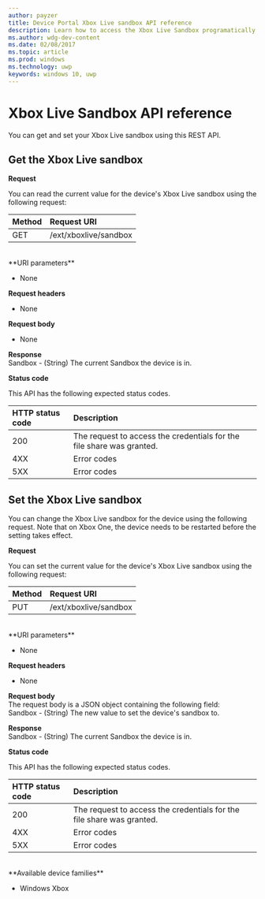 ---author: payzertitle: Device Portal Xbox Live sandbox API referencedescription: Learn how to access the Xbox Live Sandbox programatically.ms.author: wdg-dev-contentms.date: 02/08/2017ms.topic: articlems.prod: windowsms.technology: uwpkeywords: windows 10, uwp---# Xbox Live Sandbox API reference   You can get and set your Xbox Live sandbox using this REST API.## Get the Xbox Live sandbox**Request**You can read the current value for the device's Xbox Live sandbox using the following request:Method      | Request URI:------     | :-----GET | /ext/xboxlive/sandbox<br />**URI parameters**- None**Request headers**- None**Request body**- None**Response**   Sandbox - (String) The current Sandbox the device is in.   **Status code**This API has the following expected status codes.HTTP status code      | Description:------     | :-----200 | The request to access the credentials for the file share was granted.4XX | Error codes5XX | Error codes## Set the Xbox Live sandboxYou can change the Xbox Live sandbox for the device using the following request. Note that on Xbox One, the device needs to be restarted before the setting takes effect.**Request**You can set the current value for the device's Xbox Live sandbox using the following request:Method      | Request URI:------     | :-----PUT | /ext/xboxlive/sandbox<br />**URI parameters**- None**Request headers**- None**Request body**   The request body is a JSON object containing the following field:   Sandbox - (String) The new value to set the device's sandbox to.**Response**   Sandbox - (String) The current Sandbox the device is in.   **Status code**This API has the following expected status codes.HTTP status code      | Description:------     | :-----200 | The request to access the credentials for the file share was granted.4XX | Error codes5XX | Error codes<br />**Available device families*** Windows Xbox